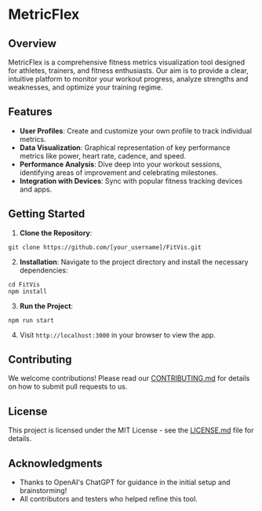 #  MetricFlex

## Overview

MetricFlex is a comprehensive fitness metrics visualization tool designed for athletes, trainers, and fitness enthusiasts. Our aim is to provide a clear, intuitive platform to monitor your workout progress, analyze strengths and weaknesses, and optimize your training regime.

## Features

- **User Profiles**: Create and customize your own profile to track individual metrics.
- **Data Visualization**: Graphical representation of key performance metrics like power, heart rate, cadence, and speed.
- **Performance Analysis**: Dive deep into your workout sessions, identifying areas of improvement and celebrating milestones.
- **Integration with Devices**: Sync with popular fitness tracking devices and apps.

## Getting Started

1. **Clone the Repository**: 
```
git clone https://github.com/[your_username]/FitVis.git
```

2. **Installation**:
Navigate to the project directory and install the necessary dependencies:
```
cd FitVis
npm install
```

3. **Run the Project**:
```
npm run start
```

4. Visit `http://localhost:3000` in your browser to view the app.

## Contributing

We welcome contributions! Please read our [CONTRIBUTING.md](link_to_contributing.md) for details on how to submit pull requests to us.

## License

This project is licensed under the MIT License - see the [LICENSE.md](link_to_license.md) file for details.

## Acknowledgments

- Thanks to OpenAI's ChatGPT for guidance in the initial setup and brainstorming!
- All contributors and testers who helped refine this tool.

